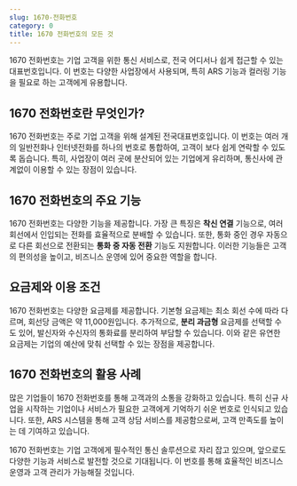 ```yaml
---
slug: 1670-전화번호
category: 0
title: 1670 전화번호의 모든 것
---
```


1670 전화번호는 기업 고객을 위한 통신 서비스로, 전국 어디서나 쉽게 접근할 수 있는 대표번호입니다. 이 번호는 다양한 사업장에서 사용되며, 특히 ARS 기능과 컬러링 기능을 필요로 하는 고객에게 유용합니다.

## 1670 전화번호란 무엇인가?

1670 전화번호는 주로 기업 고객을 위해 설계된 전국대표번호입니다. 이 번호는 여러 개의 일반전화나 인터넷전화를 하나의 번호로 통합하여, 고객이 보다 쉽게 연락할 수 있도록 돕습니다. 특히, 사업장이 여러 곳에 분산되어 있는 기업에게 유리하며, 통신사에 관계없이 이용할 수 있는 장점이 있습니다.

## 1670 전화번호의 주요 기능

1670 전화번호는 다양한 기능을 제공합니다. 가장 큰 특징은 **착신 연결** 기능으로, 여러 회선에서 인입되는 전화를 효율적으로 분배할 수 있습니다. 또한, 통화 중인 경우 자동으로 다른 회선으로 전환되는 **통화 중 자동 전환** 기능도 지원합니다. 이러한 기능들은 고객의 편의성을 높이고, 비즈니스 운영에 있어 중요한 역할을 합니다.

## 요금제와 이용 조건

1670 전화번호는 다양한 요금제를 제공합니다. 기본형 요금제는 최소 회선 수에 따라 다르며, 회선당 금액은 약 11,000원입니다. 추가적으로, **분리 과금형** 요금제를 선택할 수도 있어, 발신자와 수신자의 통화료를 분리하여 부담할 수 있습니다. 이와 같은 유연한 요금제는 기업의 예산에 맞춰 선택할 수 있는 장점을 제공합니다.

## 1670 전화번호의 활용 사례

많은 기업들이 1670 전화번호를 통해 고객과의 소통을 강화하고 있습니다. 특히 신규 사업을 시작하는 기업이나 서비스가 필요한 고객에게 기억하기 쉬운 번호로 인식되고 있습니다. 또한, ARS 시스템을 통해 고객 상담 서비스를 제공함으로써, 고객 만족도를 높이는 데 기여하고 있습니다.

1670 전화번호는 기업 고객에게 필수적인 통신 솔루션으로 자리 잡고 있으며, 앞으로도 다양한 기능과 서비스로 발전할 것으로 기대됩니다. 이 번호를 통해 효율적인 비즈니스 운영과 고객 관리가 가능해질 것입니다.